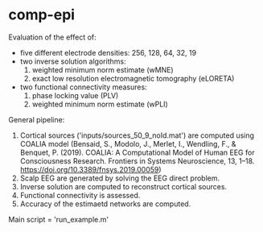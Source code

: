 # comp-epi
Evaluation of the effect of:

- five different electrode densities: 256, 128, 64, 32, 19
- two inverse solution algorithms: 
    1. weighted minimum norm estimate (wMNE) 
    2. exact low resolution electromagnetic tomography (eLORETA)
- two functional connectivity measures: 
    1. phase locking value (PLV) 
    2. weighted minimum norm estimate (wPLI)


General pipeline:
1. Cortical sources ('inputs/sources_50_9_noId.mat') are computed using COALIA model (Bensaid, S., Modolo, J., Merlet, I., Wendling, F., & Benquet, P. (2019). COALIA: A Computational Model of Human EEG for Consciousness Research. Frontiers in Systems Neuroscience, 13, 1–18. https://doi.org/10.3389/fnsys.2019.00059)
2. Scalp EEG are generated by solving the EEG direct problem.
3. Inverse solution are computed to reconstruct cortical sources.
4. Functional connectivity is assessed.
5. Accuracy of the estimaetd networks are computed.

Main script = 'run_example.m'
